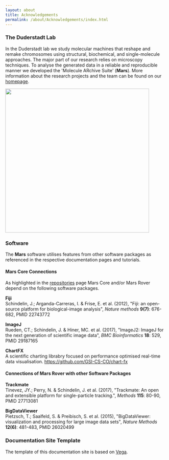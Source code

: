 ```yaml
---
layout: about
title: Acknowledgements
permalink: /about/Acknowledgements/index.html
---
```


### The Duderstadt Lab
In the Duderstadt lab we study molecular machines that reshape and remake chromosomes using structural, biochemical, and single-molecule approaches. The major part of our research relies on microscopy techniques. To analyse the generated data in a reliable and reproducible manner we developed the 'Molecule ARchive Suite' (**Mars**). More information about the research projects and the team can be found on our [homepage](https://duderstadtlab.org).

<img align='center' src='{{site.baseurl}}/about/img/img1.png' width='450' />

### Software

The **Mars** software utilises features from other software packages as referenced in the respective documentation pages and tutorials.

#### Mars Core Connections
As highlighted in the [repositories](https://duderstadt-lab.github.io/mars-docs/about/Repositories/) page Mars Core and/or Mars Rover depend on the following software packages.

**Fiji**  
Schindelin, J.; Arganda-Carreras, I. & Frise, E. et al. (2012), "Fiji: an open-source platform for biological-image analysis", _Nature methods_ **9(7)**: 676-682, PMID 22743772

**ImageJ**  
Rueden, CT.; Schindelin, J. & Hiner, MC. et al. (2017), "ImageJ2: ImageJ for the next generation of scientific image data", _BMC Bioinformatics_ **18**: 529, PMID 29187165

**ChartFX**  
A scientific charting librabry focused on performance optimised real-time data visualisation.
https://github.com/GSI-CS-CO/chart-fx

#### Connections of Mars Rover with other Software Packages

**Trackmate**  
Tinevez, JY.; Perry, N. & Schindelin, J. et al. (2017), "Trackmate: An open and extensible platform for single-particle tracking.", _Methods_ **115**: 80-90, PMID 27713081

**BigDataViewer**  
Pietzsch, T.; Saalfeld, S. & Preibisch, S. et al. (2015), "BigDataViewer: visualization and processing for large image data sets", _Nature Methods_ **12(6)**: 481-483, PMID 26020499

### Documentation Site Template

The template of this documentation site is based on [Vega](https://vega.github.io/vega/about/research/).
